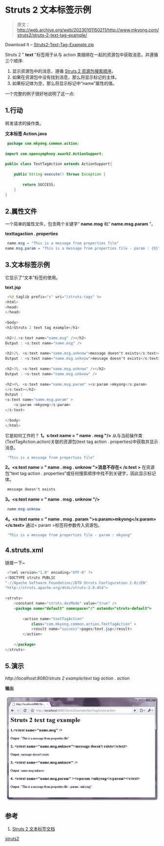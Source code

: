 # Struts 2 文本标签示例

> 原文：<http://web.archive.org/web/20230101150211/http://www.mkyong.com/struts2/struts-2-text-tag-example/>

Download It – [Struts2-Text-Tag-Example.zip](http://web.archive.org/web/20190304032014/http://www.mkyong.com/wp-content/uploads/2010/07/Struts2-Text-Tag-Example.zip)

Struts 2 " **text** "标签用于从与 action 类捆绑在一起的资源包中获取消息。并遵循三个顺序:

1.  显示资源包中的消息，遵循 [Struts 2 资源包搜索顺序](http://web.archive.org/web/20190304032014/http://www.mkyong.com/struts2/struts-2-resource-bundle-example/)。
2.  如果在资源包中没有找到消息，那么将显示标记的主体。
3.  如果标记体为空，那么将显示<text>标记中“name”属性的值。</text>

一个完整的例子很好地说明了这一点:

## 1.行动

转发请求的操作类。

**文本标签 Action.java**

```java
 package com.mkyong.common.action;

import com.opensymphony.xwork2.ActionSupport;

public class TextTagAction extends ActionSupport{

	public String execute() throws Exception {

		return SUCCESS;
	}
} 
```

 ## 2.属性文件

一个简单的属性文件，包含两个关键字“ **name.msg** 和“ **name.msg.param** ”。

**texttagaction . properties**

```java
 name.msg = "This is a message from properties file"
name.msg.param = "This is a message from properties file - param : {0}" 
```

 ## 3.文本标签示例

它显示了“文本”标签的使用。

**text.jsp**

```java
 <%@ taglib prefix="s" uri="/struts-tags" %>
<html>
<head>
</head>

<body>
<h1>Struts 2 text tag example</h1>

<h2>1.<s:text name="name.msg" /></h2> 
Output : <s:text name="name.msg" />

<h2>2\. <s:text name="name.msg.unknow">message doesn't exists</s:text></h2> 
Output : <s:text name="name.msg.unknow">message doesn't exists</s:text>

<h2>3\. <s:text name="name.msg.unknow" /></h2> 
Output : <s:text name="name.msg.unknow" />

<h2>4\. <s:text name="name.msg.param" ><s:param >mkyong</s:param>
</s:text></h2> 
Output :
<s:text name="name.msg.param" >
	<s:param >mkyong</s:param>
</s:text>

</body>
</html> 
```

它是如何工作的？
**1。s:text name = " name . msg "/>**
从与当前操作类(TextTagAction.action)关联的资源包(text tag action . properties)中获取并显示消息。

```java
 "This is a message from properties file" 
```

**2。<s:text name = " name . msg . unknow ">消息不存在< /s:text >**
在资源包“text tag action . properties”或任何搜索顺序中找不到关键字，因此显示标记体。

```java
 message doesn't exists 
```

**3。<s:text name = " name . msg . unknow "/>**

```java
 name.msg.unknow 
```

**4。<s:text name = " name . msg . param ">s:param>mkyong</s:param></s:text>**
通过< param >标签将参数传入资源包。

```java
 "This is a message from properties file - param : mkyong" 
```

## 4.struts.xml

链接一下~

```java
 <?xml version="1.0" encoding="UTF-8" ?>
<!DOCTYPE struts PUBLIC
"-//Apache Software Foundation//DTD Struts Configuration 2.0//EN"
"http://struts.apache.org/dtds/struts-2.0.dtd">

<struts>
 	<constant name="struts.devMode" value="true" />
	<package name="default" namespace="/" extends="struts-default">

		<action name="textTagAction" 
			class="com.mkyong.common.action.TextTagAction" >
			<result name="success">pages/text.jsp</result>
		</action>

	</package>
</struts> 
```

## 5.演示

*http://localhost:8080/struts 2 example/text tag action . action*

**输出**

![Struts 2 text tag example](img/262d5110c01e11158ee6879dde7f9be3.png "Struts2-Text-Tag-Example")

## 参考

1.  [Struts 2 文本标签文档](http://web.archive.org/web/20190304032014/http://struts.apache.org/2.0.14/docs/text.html)

[struts2](http://web.archive.org/web/20190304032014/http://www.mkyong.com/tag/struts2/)







